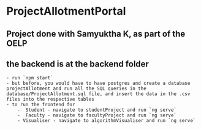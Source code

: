 # ProjectAllotmentPortal

## Project done with Samyuktha K, as part of the OELP

## the backend is at the backend folder
    - run `npm start`
    - but before, you would have to have postgres and create a database projectAllotment and run all the SQL queries in the database/ProjectAllotment.sql file, and insert the data in the .csv files into the respective tables
    - to run the frontend for 
        -  Student - navigate to studentProject and run `ng serve`
        -  Faculty - navigate to facultyProject and run `ng serve`
        - Visualiser - navigate to algorithmVisualiser and run `ng serve`
        
 
